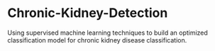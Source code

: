 # Chronic-Kidney-Detection
Using supervised machine learning techniques to build an optimized classification model for chronic kidney disease classification.
